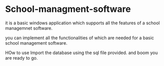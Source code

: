 # School-managment-software
it is a basic windows application which supports all the features of a school managemnet software.

you can implement all the functionalities of which are needed for a basic school management software.

HOw to use
Import the database using the sql file provided.
and boom you are ready to go.
